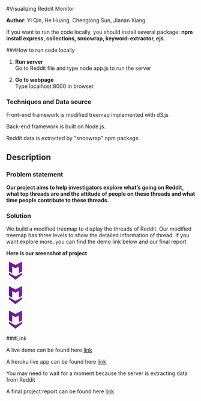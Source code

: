 #Visualizing Reddit Monitor

<b>Author</b>: Yi Qin, He Huang, Chenglong Sun, Jianan Xiang

If you want to run the code locally, you should install several package:
<b>npm install express, collections, snoowrap, keyword-extractor, ejs</b>.



###How to run code locally

1. <b>Run server</b><br>
Go to Reddit file and type node app.js to run the server

2. <b>Go to webpage</b><br>
Type localhost:8000 in browser 

### Techniques and Data source
Front-end framework is modified treemap implemented with d3.js

Back-end framework is built on Node.js. 

Reddit data is extracted by "snoowrap" npm package.
 
## Description

### Problem statement

<b>Our project aims to help investigators explore what’s going on Reddit, what top threads are and the attitude of people on these threads and what time people contribute to these threads.</b> 

### Solution
We build a modified treemap to display the threads of Reddit. Our modified treemap has three levels to show the detailed information of thread. If you want explore more, you can find the demo link below and our final report

<b>Here is our sreenshot of project</b>

![Image of First Level](https://github.com/adam-p/markdown-here/raw/master/src/common/images/icon48.png "Logo Title Text 1")

![Image of Second Level](https://github.com/adam-p/markdown-here/raw/master/src/common/images/icon48.png "Logo Title Text 1")

![Image of Third Level](https://github.com/adam-p/markdown-here/raw/master/src/common/images/icon48.png "Logo Title Text 1")

###Link

A live demo can be found here [link](https://vimeo.com/196916683)

A heroku live app can be found here [link](http://redditmonitor17.herokuapp.com/)

You may need to wait for a moment because the server is extracting data from Reddit

A final project report can be found here [link]("")








  











